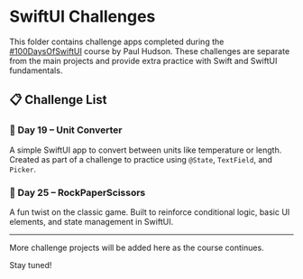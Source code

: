 # SwiftUI Challenges

This folder contains challenge apps completed during the [#100DaysOfSwiftUI](https://www.hackingwithswift.com/100/swiftui) course by Paul Hudson. These challenges are separate from the main projects and provide extra practice with Swift and SwiftUI fundamentals.

## 📋 Challenge List

### 🔹 Day 19 – Unit Converter  
A simple SwiftUI app to convert between units like temperature or length. Created as part of a challenge to practice using `@State`, `TextField`, and `Picker`.

### 🔹 Day 25 – RockPaperScissors  
A fun twist on the classic game. Built to reinforce conditional logic, basic UI elements, and state management in SwiftUI.

---

More challenge projects will be added here as the course continues.

Stay tuned!

